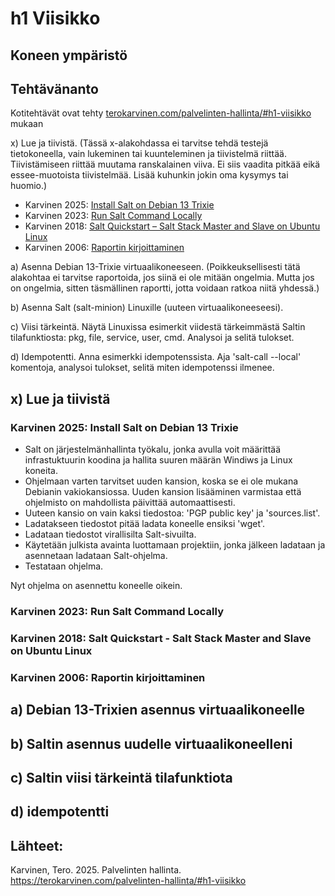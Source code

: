 # h1 Viisikko

## Koneen ympäristö

## Tehtävänanto

Kotitehtävät ovat tehty [terokarvinen.com/palvelinten-hallinta/#h1-viisikko](https://terokarvinen.com/palvelinten-hallinta/#h1-viisikko) mukaan

x) Lue ja tiivistä. (Tässä x-alakohdassa ei tarvitse tehdä testejä tietokoneella, vain lukeminen tai kuunteleminen ja tiivistelmä riittää. Tiivistämiseen riittää muutama ranskalainen viiva. Ei siis vaadita pitkää eikä essee-muotoista tiivistelmää. Lisää kuhunkin jokin oma kysymys tai huomio.)  

- Karvinen 2025: [Install Salt on Debian 13 Trixie](https://terokarvinen.com/install-salt-on-debian-13-trixie/)
- Karvinen 2023: [Run Salt Command Locally](https://terokarvinen.com/2021/salt-run-command-locally/)  
- Karvinen 2018: [Salt Quickstart – Salt Stack Master and Slave on Ubuntu Linux](https://terokarvinen.com/2018/03/28/salt-quickstart-salt-stack-master-and-slave-on-ubuntu-linux/)  
- Karvinen 2006: [Raportin kirjoittaminen](https://terokarvinen.com/2006/06/04/raportin-kirjoittaminen-4/)  

a) Asenna Debian 13-Trixie virtuaalikoneeseen. (Poikkeuksellisesti tätä alakohtaa ei tarvitse raportoida, jos siinä ei ole mitään ongelmia. Mutta jos on ongelmia, sitten täsmällinen raportti, jotta voidaan ratkoa niitä yhdessä.)  

b) Asenna Salt (salt-minion) Linuxille (uuteen virtuaalikoneeseesi).

c) Viisi tärkeintä. Näytä Linuxissa esimerkit viidestä tärkeimmästä Saltin tilafunktiosta: pkg, file, service, user, cmd. Analysoi ja selitä tulokset.

d) Idempotentti. Anna esimerkki idempotenssista. Aja 'salt-call --local' komentoja, analysoi tulokset, selitä miten idempotenssi ilmenee.

## x) Lue ja tiivistä

### Karvinen 2025: Install Salt on Debian 13 Trixie
- Salt on järjestelmänhallinta työkalu, jonka avulla voit määrittää infrastuktuurin koodina ja hallita suuren määrän Windiws ja Linux koneita.
- Ohjelmaan varten tarvitset uuden kansion, koska se ei ole mukana Debianin vakiokansiossa. Uuden kansion lisääminen varmistaa että ohjelmisto on mahdollista päivittää automaattisesti.
- Uuteen kansio on vain kaksi tiedostoa: 'PGP public key' ja 'sources.list'.
- Ladatakseen tiedostot pitää ladata koneelle ensiksi 'wget'.
- Ladataan tiedostot virallisilta Salt-sivuilta.
- Käytetään julkista avainta luottamaan projektiin, jonka jälkeen ladataan ja asennetaan   ladataan Salt-ohjelma.
- Testataan ohjelma.

Nyt ohjelma on asennettu koneelle oikein.  

### Karvinen 2023: Run Salt Command Locally

### Karvinen 2018: Salt Quickstart - Salt Stack Master and Slave on Ubuntu Linux

### Karvinen 2006: Raportin kirjoittaminen

## a) Debian 13-Trixien asennus virtuaalikoneelle

## b) Saltin asennus uudelle virtuaalikoneelleni

## c) Saltin viisi tärkeintä tilafunktiota

## d) idempotentti

## Lähteet:

Karvinen, Tero. 2025. Palvelinten hallinta. https://terokarvinen.com/palvelinten-hallinta/#h1-viisikko
